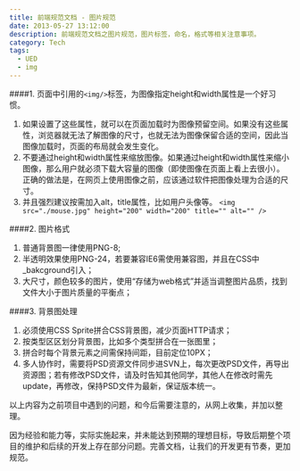 ```yaml
---
title: 前端规范文档 - 图片规范
date: 2013-05-27 13:12:00
description: 前端规范文档之图片规范，图片标签，命名，格式等相关注意事项。
category: Tech
tags: 
  - UED
  - img
---
```


####1. 页面中引用的`<img/>`标签，为图像指定height和width属性是一个好习惯。
 1. 如果设置了这些属性，就可以在页面加载时为图像预留空间。如果没有这些属性，浏览器就无法了解图像的尺寸，也就无法为图像保留合适的空间，因此当图像加载时，页面的布局就会发生变化。
 2. 不要通过height和width属性来缩放图像。如果通过height和width属性来缩小图像，那么用户就必须下载大容量的图像（即使图像在页面上看上去很小）。正确的做法是，在网页上使用图像之前，应该通过软件把图像处理为合适的尺寸。
 3. 并且强烈建议按需加入alt，title属性，比如用户头像等。
`<img src="./mouse.jpg" height="200" width="200" title="" alt="" />`

####2. 图片格式
 1. 普通背景图一律使用PNG-8;
 2. 半透明效果使用PNG-24，若要兼容IE6需使用兼容图，并且在CSS中_bakcground引入；
 3. 大尺寸，颜色较多的图片，使用“存储为web格式”并适当调整图片品质，找到文件大小于图片质量的平衡点；

####3. 背景图处理
 1. 必须使用CSS Sprite拼合CSS背景图，减少页面HTTP请求；
 2. 按类型区区划分背景图，比如多个类型拼合在一张图里；
 3. 拼合时每个背景元素之间需保持间距，目前定位10PX；
 4. 多人协作时，需要将PSD资源文件同步进SVN上，每次更改PSD文件，再导出资源图；若有修改PSD文件，请及时告知其他同学，其他人在修改时需先update，再修改，保持PSD文件为最新，保证版本统一。

以上内容为之前项目中遇到的问题，和今后需要注意的，从网上收集，并加以整理。

因为经验和能力等，实际实施起来，并未能达到预期的理想目标，导致后期整个项目的维护和后续的开发上存在部分问题。完善文档，让我们的开发更有节奏，更加规范。
